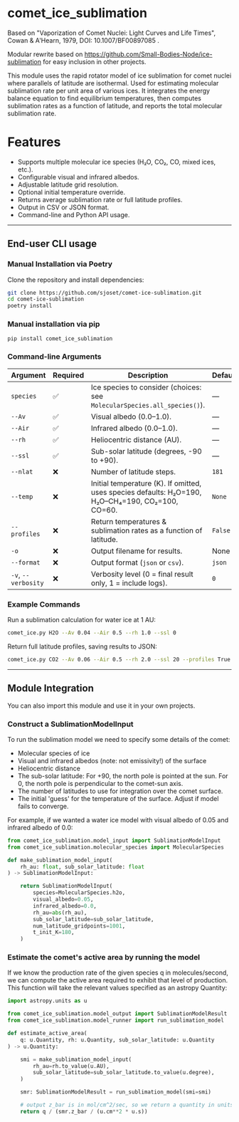 # comet_ice_sublimation
Based on "Vaporization of Comet Nuclei: Light Curves and Life Times", Cowan & A'Hearn, 1979, DOI: 10.1007/BF00897085 .

Modular rewrite based on https://github.com/Small-Bodies-Node/ice-sublimation for easy inclusion in other projects.

This module uses the rapid rotator model of ice sublimation for comet nuclei where parallels of latitude are isothermal.
Used for estimating molecular sublimation rate per unit area of various ices.
It integrates the energy balance equation to find equilibrium temperatures, then computes sublimation rates as a function of latitude, and reports the total molecular sublimation rate.



# Features
- Supports multiple molecular ice species (H₂O, CO₂, CO, mixed ices, etc.).
- Configurable visual and infrared albedos.
- Adjustable latitude grid resolution.
- Optional initial temperature override.
- Returns average sublimation rate or full latitude profiles.
- Output in CSV or JSON format.
- Command-line and Python API usage.
---

## End-user CLI usage

### Manual Installation via Poetry
Clone the repository and install dependencies:
```bash
git clone https://github.com/sjoset/comet-ice-sublimation.git
cd comet-ice-sublimation
poetry install
```

### Manual installation via pip
```
pip install comet_ice_sublimation
```

### Command-line Arguments
| Argument | Required | Description | Default |
|----------|----------|-------------|---------|
| `species` | ✅ | Ice species to consider (choices: see `MolecularSpecies.all_species()`). | — |
| `--Av` | ✅ | Visual albedo (0.0–1.0). | — |
| `--Air` | ✅ | Infrared albedo (0.0–1.0). | — |
| `--rh` | ✅ | Heliocentric distance (AU). | — |
| `--ssl` | ✅ | Sub-solar latitude (degrees, -90 to +90). | — |
| `--nlat` | ❌ | Number of latitude steps. | `181` |
| `--temp` | ❌ | Initial temperature (K). If omitted, uses species defaults: H₂O=190, H₂O–CH₄=190, CO₂=100, CO=60. | `None` |
| `--profiles` | ❌ | Return temperatures & sublimation rates as a function of latitude. | `False` |
| `-o` | ❌ | Output filename for results. | None |
| `--format` | ❌ | Output format (`json` or `csv`). | `json` |
| `-v`, `--verbosity` | ❌ | Verbosity level (0 = final result only, 1 = include logs). | `0` |

### Example Commands
Run a sublimation calculation for water ice at 1 AU:
```bash
comet_ice.py H2O --Av 0.04 --Air 0.5 --rh 1.0 --ssl 0
```

Return full latitude profiles, saving results to JSON:
```bash
comet_ice.py CO2 --Av 0.06 --Air 0.5 --rh 2.0 --ssl 20 --profiles True -o results.json --format json
```

---

## Module Integration

You can also import this module and use it in your own projects.

### Construct a SublimationModelInput
To run the sublimation model we need to specify some details of the comet:
- Molecular species of ice
- Visual and infrared albedos (note: not emissivity!) of the surface
- Heliocentric distance
- The sub-solar latitude: For +90, the north pole is pointed at the sun.  For 0, the north pole is perpendicular to the comet-sun axis.
- The number of latitudes to use for integration over the comet surface.
- The initial 'guess' for the temperature of the surface.  Adjust if model fails to converge.

For example, if we wanted a water ice model with visual albedo of 0.05 and infrared albedo of 0.0:
```python
from comet_ice_sublimation.model_input import SublimationModelInput
from comet_ice_sublimation.molecular_species import MolecularSpecies

def make_sublimation_model_input(
    rh_au: float, sub_solar_latitude: float
) -> SublimationModelInput:

    return SublimationModelInput(
        species=MolecularSpecies.h2o,
        visual_albedo=0.05,
        infrared_albedo=0.0,
        rh_au=abs(rh_au),
        sub_solar_latitude=sub_solar_latitude,
        num_latitude_gridpoints=1001,
        t_init_K=180,
    )
```

### Estimate the comet's active area by running the model
If we know the production rate of the given species q in molecules/second, we can compute the active area required to exhibit that level of production.
This function will take the relevant values specified as an astropy Quantity:
```python
import astropy.units as u

from comet_ice_sublimation.model_output import SublimationModelResult
from comet_ice_sublimation.model_runner import run_sublimation_model

def estimate_active_area(
    q: u.Quantity, rh: u.Quantity, sub_solar_latitude: u.Quantity
) -> u.Quantity:

    smi = make_sublimation_model_input(
        rh_au=rh.to_value(u.AU),
        sub_solar_latitude=sub_solar_latitude.to_value(u.degree),
    )

    smr: SublimationModelResult = run_sublimation_model(smi=smi)

    # output z_bar is in mol/cm^2/sec, so we return a quantity in units of area
    return q / (smr.z_bar / (u.cm**2 * u.s))
```
